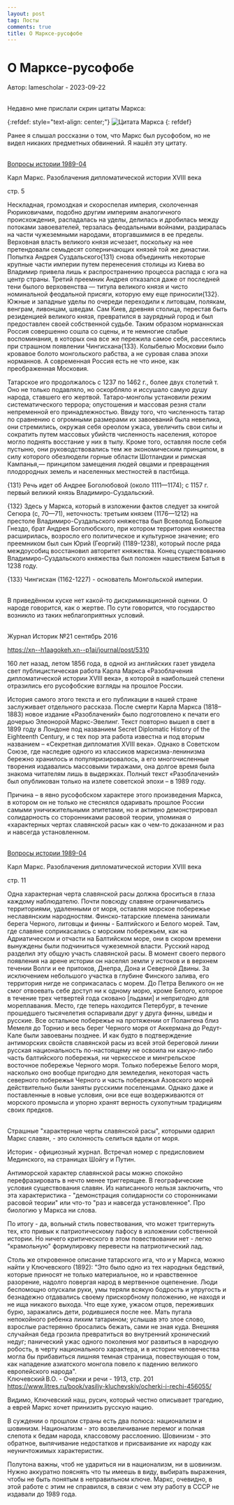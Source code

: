 ```yaml
---
layout: post
tag: Посты
comments: true
title: О Марксе-русофобе
---
```


# О Марксе-русофобе

Автор: lamescholar - 2023-09-22
<br><br>

Недавно мне прислали скрин цитаты Маркса:

{:refdef: style="text-align: center;"}
![Цитата Маркса](/images/russophobe-marx.jpg)
{: refdef}

Ранее я слышал россказни о том, что Маркс был русофобом, но не видел никаких предметных обвинений. Я нашёл эту цитату.
<br><br>

[Вопросы истории 1989-04](https://disk.yandex.ru/d/8YndRp-fHL9Kfw)

Карл Маркс. Разоблачения дипломатической истории XVIII века

стр. 5

Нескладная, громоздкая и скороспелая империя, сколоченная Рюриковичами, подобно другим империям аналогичного происхождения, распадалась на уделы, делилась и дробилась между потоками завоевателей, терзалась феодальными войнами, раздиралась на части чужеземными народами, вторгавшимися в ее пределы. Верховная власть великого князя исчезает, поскольку на нее претендовали семьдесят соперничающих князей той же династии. Попытка Андрея Суздальского{131} снова объединить некоторые крупные части империи путем перенесения столицы из Киева во Владимир привела лишь к распространению процесса распада с юга на центр страны. Третий преемник Андрея отказался даже от последней тени былого верховенства — титула великого князя и чисто номинальной феодальной присяги, которую ему еще приносили{132}. Южные и западные уделы по очереди переходили к литовцам, полякам, венграм, ливонцам, шведам. Сам Киев, древняя столица, перестав быть резиденцией великого князя, превратился в заурядный город и был предоставлен своей собственной судьбе. Таким образом норманнская Россия совершенно сошла со сцены, и те немногие слабые воспоминания, в которых она все же пережила самое себя, рассеялись при страшном появлении Чингисхана{133}. Колыбелью Московии было кровавое болото монгольского рабства, а не суровая слава эпохи норманнов. А современная Россия есть не что иное, как преображенная Московия.

Татарское иго продолжалось с 1237 по 1462 г., более двух столетий т. Оно не только подавляло, но оскорбляло и иссушало самую душу народа, ставшего его жертвой. Татаро-монголы установили режим систематического террора; опустошения и массовая резня стали непременной его принадлежностью. Ввиду того, что численность татар по сравнению с огромными размерами их завоеваний была невелика, они стремились, окружая себя ореолом ужаса, увеличить свои силы и сократить путем массовых убийств численность населения, которое могло поднять восстание у них в тылу. Кроме того, оставляя после себя пустыню, они руководствовались тем же экономическим принципом, в силу которого обезлюдели горные области Шотландии и римская Кампанья,— принципом замещения людей овцами и превращения плодородных земель и населенных местностей в пастбища.

{131} Речь идет об Андрее Боголюбовой (около 1111—1174); с 1157 г. первый великий князь Владимиро-Суздальский.

{132} Здесь у Маркса, который в изложении фактов следует за книгой Сегюра (с, 70—71), неточность: третьим князем (1176—1212) на престоле Владимиро-Суздальского княжества был Всеволод Большое Гнездо, брат Андрея Боголюбского, при котором территория княжества расширилась, возросло его политическое и культурное значение; его преемником был сын Юрий (Георгий) (1189-1238), который после ряда междоусобиц восстановил авторитет княжества. Конец существованию
Владимиро-Суздальского княжества был положен нашествием Батыя в 1238 году.

{133} Чингисхан (1162-1227) - основатель Монгольской империи.
<br><br>

В приведённом куске нет какой-то дискриминационной оценки. О народе говорится, как о жертве. По сути говорится, что государство возникло из таких неблагоприятных условий.
<br><br>

Журнал Историк №21 сентябрь 2016

<https://xn--h1aagokeh.xn--p1ai/journal/post/5310>

160 лет назад, летом 1856 года, в одной из английских газет увидела свет публицистическая работа Карла Маркса «Разоблачения дипломатической истории XVIII века», в которой в наибольшей степени отразились его русофобские взгляды на прошлое России.

История самого этого текста и его публикации в нашей стране заслуживает отдельного рассказа. После смерти Карла Маркса (1818–1883) новое издание «Разоблачений» было подготовлено к печати его дочерью Элеонорой Маркс-Эвелинг. Текст повторно вышел в свет в 1899 году в Лондоне под названием Secret Diplomatic History of the Eighteenth Century, и с тех пор эта работа известна и под вторым названием – «Секретная дипломатия XVIII века». Однако в Советском Союзе, где наследие одного из классиков марксизма-ленинизма бережно хранилось и популяризировалось, а его многочисленные творения издавались массовыми тиражами, она долгое время была знакома читателям лишь в выдержках. Полный текст «Разоблачений» был опубликован только на излете советской эпохи – в 1989 году.

Причина – в явно русофобском характере этого произведения Маркса, в котором он не только не стеснялся одаривать прошлое России самыми уничижительными эпитетами, но и активно демонстрировал солидарность со сторонниками расовой теории, упоминая о «характерных чертах славянской расы» как о чем-то доказанном и раз и навсегда установленном.
<br><br>

[Вопросы истории 1989-04](https://disk.yandex.ru/d/8YndRp-fHL9Kfw)

Карл Маркс. Разоблачения дипломатической истории XVIII века

стр. 11

Одна характерная черта славянской расы должна броситься в глаза каждому наблюдателю. Почти повсюду славяне ограничивались территориями, удаленными от моря, оставляя морское побережье неславянским народностям. Финско-татарские племена занимали берега Черного, литовцы и финны - Балтийского и Белого морей. Там, где славяне соприкасались с морским побережьем, как на Адриатическом и отчасти на Балтийском море, они в скором времени вынуждены были подчиниться чужеземной власти. Русский народ разделил эту общую участь славянской расы. В момент своего первого появления на арене истории он населял земли у истоков и в верхнем течении Волги и ее притоков, Днепра, Дона и Северной Двины. За исключением небольшого участка в глубине Финского залива, его территория нигде не соприкасалась с морем. До Петра Великого он не смог отвоевать себе доступ ни к одному морю, кроме Белого, которое в течение трех четвертей года сковано [льдами] и непригодно для мореплавания. Место, где теперь находится Петербург, в течение прошедшего тысячелетия оспаривали друг у друга финны, шведы и русские. Все остальное побережье на протяжении от Полангена близ Мемеля до Торнио и весь берег Черного моря от Аккермана до Редут-Кале были завоеваны позднее. И как будто в подтверждение антиморских свойств славянской расы из всей этой береговой линии русская национальность по-настоящему не освоила ни какую-либо часть балтийского побережья, ни черкесское и мингрельское восточное побережье Черного моря. Только побережье Белого моря, насколько оно вообще пригодно для земледелия, некоторая часть северного побережья Черного и часть побережья Азовского морей действительно были заняты русскими поселенцами. Однако даже и поставленные в новые условия, они все еще воздерживаются от морского промысла и упорно хранят верность сухопутным традициям своих предков.
<br><br>

Cтрашные "характерные черты славянской расы", которыми одарил Маркс славян, - это склонность селиться вдали от моря.

Историк - официозный журнал. Встречал номер с предисловием Мединского, на страницах Шойгу и Путин.

Антиморской характер славянской расы можно спокойно перефразировать в нечто менее триггерящее. В географические условия существования славян. Из написанного нельзя заключить, что эта характеристика -  "демонстрация солидарности со сторонниками расовой теории" или что-то "раз и навсегда установленное". Про биологию у Маркса ни слова.

По итогу - да, вольный стиль повествования, что может триггернуть тех, кто привык к патриотическому пафосу в изложении собственной истории. Но ничего критического в этом повествовании нет - легко "крамольную" формулировку перевести на патриотический лад.

Столь же откровенное описание татарского ига, что и у Маркса, можно найти у Ключевского (1892): "Это было одно из тех народных бедствий, которые приносят не только материальное, но и нравственное разорение, надолго повергая народ в мертвенное оцепенение. Люди беспомощно опускали руки, умы теряли всякую бодрость и упругость и безнадежно отдавались своему прискорбному положению, не находя и не ища никакого выхода. Что еще хуже, ужасом отцов, переживших бурю, заражались дети, родившиеся после нее. Мать пугала непокойного ребенка лихим татарином; услышав это злое слово, взрослые растерянно бросались бежать, сами не зная куда. Внешняя случайная беда грозила превратиться во внутренний хронический недуг; панический ужас одного поколения мог развиться в народную робость, в черту национального характера, и в истории человечества могла бы прибавиться лишняя темная страница, повествующая о том, как нападение азиатского монгола повело к падению великого европейского народа".<br>
Ключевский В.О. - Очерки и речи - 1913, стр. 201<br>
<https://www.litres.ru/book/vasiliy-kluchevskiy/ocherki-i-rechi-456055/>

Видимо, Ключевский наш, русич, который честно описывает трагедию, а еврей Маркс хочет принизить русскую нацию.

В суждении о прошлом страны есть два полюса: национализм и шовинизм. Национализм - это возвеличивание перемог и полная слепота к бедам народа, классовому расслоению. Шовинизм - это обратное, выпячивание недостатков и присваивание их народу как неуничтожимых характеристик.

Полутона важны, чтоб не удариться ни в национализм, ни в шовинизм. Нужно аккуратно пояснять что ты имеешь в виду, выбирать выражения, чтобы не быть понятым в неправильном ключе. Маркс, очевидно, в этой работе с этим не справился, в связи с чем эту работу в СССР не издавали до 1989 года.

